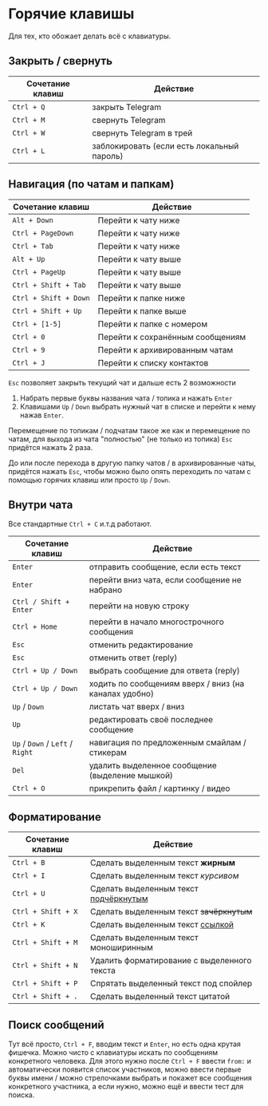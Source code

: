 # Горячие клавишы

Для тех, кто обожает делать всё с клавиатуры.

## Закрыть / свернуть

| Сочетание клавиш | Действие                                   |
|------------------|--------------------------------------------|
| `Ctrl + Q`       | закрыть Telegram                           |
| `Ctrl + M`       | свернуть Telegram                          |
| `Ctrl + W`       | свернуть Telegram в трей                   |
| `Ctrl + L`       | заблокировать (если есть локальный пароль) |

## Навигация (по чатам и папкам)

| Сочетание клавиш      | Действие                         |
|-----------------------|----------------------------------|
| `Alt + Down`          | Перейти к чату ниже              |
| `Ctrl + PageDown`     | Перейти к чату ниже              |
| `Ctrl + Tab`          | Перейти к чату ниже              |
| `Alt + Up`            | Перейти к чату выше              |
| `Ctrl + PageUp`       | Перейти к чату выше              |
| `Ctrl + Shift + Tab`  | Перейти к чату выше              |
| `Ctrl + Shift + Down` | Перейти к папке ниже             |
| `Ctrl + Shift + Up`   | Перейти к папке выше             |
| `Ctrl + [1-5]`        | Перейти к папке с номером        |
| `Ctrl + 0`            | Перейти к сохранённым сообщениям |
| `Ctrl + 9`            | Перейти к архивированным чатам   |
| `Ctrl + J`            | Перейти к списку контактов       |

`Esc` позволяет закрыть текущий чат и дальше есть 2 возможности
1) Набрать первые буквы названия чата / топика и нажать `Enter`
2) Клавишами `Up` / `Down` выбрать нужный чат в списке
и перейти к нему нажав `Enter`.

Перемещение по топикам / подчатам такое же как и перемещение по чатам,
для выхода из чата "полностью" (не только из топика) `Esc` придётся нажать 2 раза.

До или после перехода в другую папку чатов / в архивированные чаты, придётся нажать `Esc`,
чтобы можно было опять переходить по чатам с помощью горячих клавиш или просто `Up` / `Down`.

## Внутри чата

Все стандартные `Ctrl + C` и.т.д работают.

| Сочетание клавиш                 | Действие                                              |
|----------------------------------|-------------------------------------------------------|
| `Enter`                          | отправить сообщение, если есть текст                  |
| `Enter`                          | перейти вниз чата, если сообщение не набрано          |
| `Ctrl / Shift + Enter`           | перейти на новую строку                               |
| `Ctrl + Home`                    | перейти в начало многострочного сообщения             |
| `Esc`                            | отменить редактирование                               |
| `Esc`                            | отменить ответ (reply)                                |
| `Ctrl + Up / Down`               | выбрать сообщение для ответа (reply)                  |
| `Ctrl + Up / Down`               | ходить по сообщениям вверх / вниз (на каналах удобно) |
| `Up` / `Down`                    | листать чат вверх / вниз                              |
| `Up`                             | редактировать своё последнее сообщение                |
| `Up` / `Down` / `Left` / `Right` | навигация по предложенным смайлам / стикерам          |
| `Del`                            | удалить выделенное сообщение (выделение мышкой)       |
| `Ctrl + O`                       | прикрепить файл / картинку / видео                    |

## Форматирование

| Сочетание клавиш   | Действие                                           |
|--------------------|----------------------------------------------------|
| `Ctrl + B`         | Сделать выделенным текст __жирным__                |
| `Ctrl + I`         | Сделать выделенным текст _курсивом_                |
| `Ctrl + U`         | Сделать выделенным текст <u>подчёркнутым</u>       |
| `Ctrl + Shift + X` | Сделать выделенным текст ~~зачёркнутым~~           |
| `Ctrl + K`         | Сделать выделенным текст [ссылкой](https://go.dev) |
| `Ctrl + Shift + M` | Сделать выделенным текст моноширинным              |
| `Ctrl + Shift + N` | Удалить форматирование с выделенного текста        |
| `Ctrl + Shift + P` | Спрятать выделенный текст под спойлер              |
| `Ctrl + Shift + .` | Сделать выделенный текст цитатой                   |

## Поиск сообщений

Тут всё просто, `Ctrl + F`, вводим текст и `Enter`, но есть одна крутая фишечка.
Можно чисто с клавиатуры искать по сообщениям конкретного человека. Для этого нужно
после `Ctrl + F` ввести `from:` и автоматически появится список участников, можно
ввести первые буквы имени / можно стрелочками выбрать и покажет все сообщения
конкретного участника, а если нужно, можно ещё и ввести тест для поиска.

